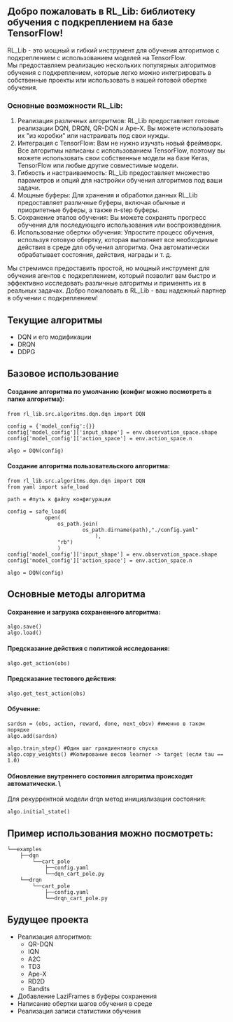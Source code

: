 ## Добро пожаловать в RL_Lib: библиотеку обучения с подкреплением на базе TensorFlow!

RL_Lib - это мощный и гибкий инструмент для обучения алгоритмов с подкреплением с использованием моделей на TensorFlow.\
Мы предоставляем реализацию нескольких популярных алгоритмов обучения с подкреплением, которые легко можно интегрировать в собственные проекты или использовать в нашей готовой обертке обучения.



### Основные возможности RL_Lib:
<ol>
    <li>Реализация различных алгоритмов: RL_Lib предоставляет готовые реализации DQN, DRQN, QR-DQN и Ape-X. Вы можете использовать их "из коробки" или настраивать под свои нужды.</li>

<li>Интеграция с TensorFlow: Вам не нужно изучать новый фреймворк. Все алгоритмы написаны с использованием TensorFlow, поэтому вы можете использовать свои собственные модели на базе Keras, TensorFlow или любые другие совместимые модели.</li>

<li>Гибкость и настраиваемость: RL_Lib предоставляет множество параметров и опций для настройки обучения алгоритмов под ваши задачи.</li>

<li>Мощные буферы: Для хранения и обработки данных RL_Lib предоставляет различные буферы, включая обычные и приоритетные буферы, а также n-step буферы.</li> 

<li>Сохранение этапов обучения: Вы можете сохранять прогресс обучения для последующего использования или воспроизведения.</li>

<li>Использование обертки обучения: Упростите процесс обучения, используя готовую обертку, которая выполняет все необходимые действия в среде для обучения алгоритма. Она автоматически обрабатывает состояния, действия, награды и т. д.</li>

</ol>

Мы стремимся предоставить простой, но мощный инструмент для обучения агентов с подкреплением, который позволит вам быстро и эффективно исследовать различные алгоритмы и применять их в реальных задачах. Добро пожаловать в RL_Lib - ваш надежный партнер в обучении с подкреплением!

## Текущие алгоритмы
<ul>
    <li>DQN и его модификации</li>
    <li>DRQN</li>
    <li>DDPG</li>
</ul>

## Базовое использование
#### Создание алгоритма по умолчанию (конфиг можно посмотреть в папке алгоритма):
```
from rl_lib.src.algoritms.dqn.dqn import DQN

config = {'model_config':{}}
config['model_config']['input_shape'] = env.observation_space.shape
config['model_config']['action_space'] = env.action_space.n

algo = DQN(config)
```

#### Создание алгоритма пользовательского алгоритма:
```
from rl_lib.src.algoritms.dqn.dqn import DQN
from yaml import safe_load

path = #путь к файлу конфигурации

config = safe_load(
            open(
                os_path.join(
                        os_path.dirname(path),"./config.yaml"
                            ),
                "rb")
                )
config['model_config']['input_shape'] = env.observation_space.shape
config['model_config']['action_space'] = env.action_space.n

algo = DQN(config)
```
## Основные методы алгоритма
#### Сохранение и загрузка сохраненного алгоритма:
```
algo.save()
algo.load()
```
#### Предсказание действия с политикой исследования:
```
algo.get_action(obs)
```


#### Предсказание тестового действия:
```
algo.get_test_action(obs)
```

#### Обучение:
```
sardsn = (obs, action, reward, done, next_obsv) #именно в таком порядке
algo.add(sardsn)

algo.train_step() #Один шаг грандиентного спуска
algo.copy_weights() #Копирование весов learner -> target (если tau == 1.0)
```

#### Обновление внутреннего состояния алгоритма происходит автоматически. \
Для рекуррентной модели drqn метод инициализации состояния:
```
algo.initial_state()
```

## Пример использования можно посмотреть:
```
└──examples
    ├──dqn
        └──cart_pole
            ├──config.yaml
            └──dqn_cart_pole.py
    └──drqn
        └──cart_pole
            ├──config.yaml
            └──drqn_cart_pole.py
```

## Будущее проекта
<ul type="disk">
    <li>Реализация алгоритмов:
    <ul>
        <li>QR-DQN</li>
        <li>IQN</li>
        <li>A2C</li>
        <li>TD3</li>
        <li>Ape-X</li>
        <li>RD2D</li>
        <li>Bandits</li>
    </ul>
    <li>Добавление LaziFrames в буферы сохранения</li>
    <li>Написание обертки шагов обучения в среде</li>
    <li>Реализация записи статистики обучения</li>